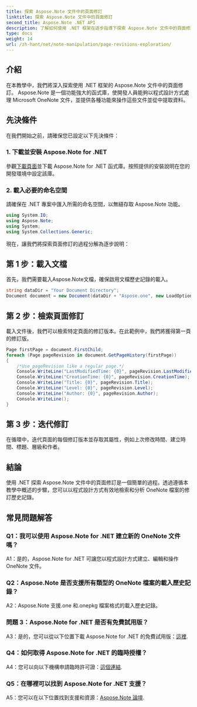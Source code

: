 ```yaml
---
title: 探索 Aspose.Note 文件中的頁面修訂
linktitle: 探索 Aspose.Note 文件中的頁面修訂
second_title: Aspose.Note .NET API
description: 了解如何使用 .NET 框架在逐步指導下探索 Aspose.Note 文件中的頁面修訂。
type: docs
weight: 14
url: /zh-hant/net/note-manipulation/page-revisions-exploration/
---
```

## 介紹

在本教學中，我們將深入探索使用 .NET 框架的 Aspose.Note 文件中的頁面修訂。 Aspose.Note 是一個功能強大的函式庫，使開發人員能夠以程式設計方式處理 Microsoft OneNote 文件，並提供各種功能來操作這些文件並從中提取資料。

## 先決條件

在我們開始之前，請確保您已設定以下先決條件：

### 1. 下載並安裝 Aspose.Note for .NET

參觀[下載頁面](https://releases.aspose.com/note/net/)並下載 Aspose.Note for .NET 函式庫。按照提供的安裝說明在您的開發環境中設定該庫。

### 2. 載入必要的命名空間

請確保在 .NET 專案中匯入所需的命名空間，以無縫存取 Aspose.Note 功能。

```csharp
using System.IO;
using Aspose.Note;
using System;
using System.Collections.Generic;
```

現在，讓我們將探索頁面修訂的過程分解為逐步說明：

## 第 1 步：載入文檔

首先，我們需要載入Aspose.Note文檔，確保啟用文檔歷史記錄的載入。

```csharp
string dataDir = "Your Document Directory";
Document document = new Document(dataDir + "Aspose.one", new LoadOptions { LoadHistory = true });
```

## 第 2 步：檢索頁面修訂

載入文件後，我們可以檢索特定頁面的修訂版本。在此範例中，我們將獲得第一頁的修訂版。

```csharp
Page firstPage = document.FirstChild;
foreach (Page pageRevision in document.GetPageHistory(firstPage))
{
    /*Use pageRevision like a regular page.*/
    Console.WriteLine("LastModifiedTime: {0}", pageRevision.LastModifiedTime);
    Console.WriteLine("CreationTime: {0}", pageRevision.CreationTime);
    Console.WriteLine("Title: {0}", pageRevision.Title);
    Console.WriteLine("Level: {0}", pageRevision.Level);
    Console.WriteLine("Author: {0}", pageRevision.Author);
    Console.WriteLine();
}
```

## 第 3 步：迭代修訂

在循環中，迭代頁面的每個修訂版本並存取其屬性，例如上次修改時間、建立時間、標題、層級和作者。

## 結論

使用 .NET 探索 Aspose.Note 文件中的頁面修訂是一個簡單的過程。透過遵循本教學中概述的步驟，您可以以程式設計方式有效地檢索和分析 OneNote 檔案的修訂歷史記錄。

## 常見問題解答

### Q1：我可以使用 Aspose.Note for .NET 建立新的 OneNote 文件嗎？

A1：是的，Aspose.Note for .NET 可讓您以程式設計方式建立、編輯和操作 OneNote 文件。

### Q2：Aspose.Note 是否支援所有類型的 OneNote 檔案的載入歷史記錄？

A2：Aspose.Note 支援.one 和.onepkg 檔案格式的載入歷史記錄。

### 問題 3：Aspose.Note for .NET 是否有免費試用版？

 A3：是的，您可以從以下位置下載 Aspose.Note for .NET 的免費試用版：[這裡](https://releases.aspose.com/).

### Q4：如何取得 Aspose.Note for .NET 的臨時授權？

 A4：您可以向以下機構申請臨時許可證：[這個連結](https://purchase.aspose.com/temporary-license/).

### Q5：在哪裡可以找到 Aspose.Note for .NET 支援？

 A5：您可以在以下位置找到支援和資源：[Aspose.Note 論壇](https://forum.aspose.com/c/note/28).